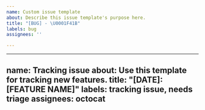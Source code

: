 ```yaml
---
name: Custom issue template
about: Describe this issue template's purpose here.
title: "[BUG] - \U0001F41B"
labels: bug
assignees: ''

---
```


---
name: Tracking issue
about: Use this template for tracking new features.
title: "[DATE]: [FEATURE NAME]"
labels: tracking issue, needs triage
assignees: octocat
---
